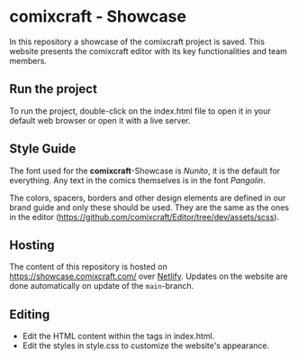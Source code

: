 # comixcraft - Showcase
In this repository a showcase of the comixcraft project is saved.
This website presents the comixcraft editor with its key functionalities and team members. 

## Run the project
To run the project, double-click on the index.html file to open it in your default web browser or open it with a live server. 

## Style Guide

The font used for the **comixcraft**-Showcase is _Nunito_, it is the default for everything.
Any text in the comics themselves is in the font _Pangolin_.

The colors, spacers, borders and other design elements are defined in our brand guide and only these should be used. They are the same as the ones in the editor (https://github.com/comixcraft/Editor/tree/dev/assets/scss). 

## Hosting
The content of this repository is hosted on https://showcase.comixcraft.com/ over [Netlify](https://www.netlify.com/).
Updates on the website are done automatically on update of the `main`-branch.

## Editing
- Edit the HTML content within the <body> tags in index.html.
- Edit the styles in style.css to customize the website's appearance.